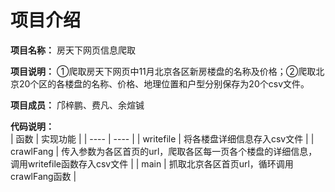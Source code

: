 项目介绍
=================

**项目名称：** 房天下网页信息爬取

**项目说明：** ①爬取房天下网页中11月北京各区新房楼盘的名称及价格；②爬取北京20个区的各楼盘的名称、价格、地理位置和户型分别保存为20个csv文件。

**项目成员：** 邝梓鹏、费凡、余煊铖

**代码说明：**<br/>
|  函数   | 实现功能  |
|  ----  | ----  |
| writefile  | 将各楼盘详细信息存入csv文件 |
| crawlFang  | 传入参数为各区首页的url，爬取各区每一页各个楼盘的详细信息，调用writefile函数存入csv文件 |
| main  | 抓取北京各区首页url，循环调用crawlFang函数 |
